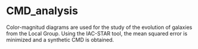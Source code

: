 # CMD_analysis
Color-magnitud diagrams are used for the study of the evolution of galaxies from the Local Group. Using the IAC-STAR tool, the mean squared error is minimized and a synthetic CMD is obtained. 
